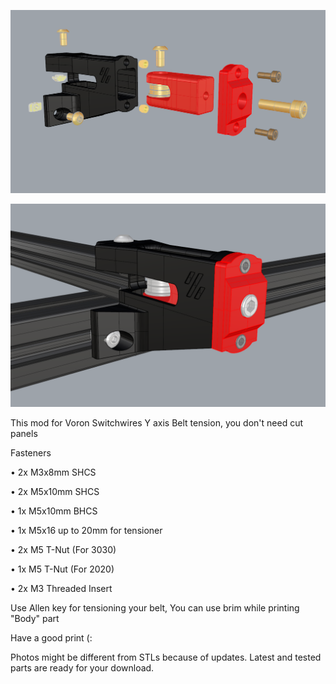 ![parts](Images/asembly.png)

![parts](Images/mod.png)

This mod for Voron Switchwires Y axis Belt tension, you don't need cut panels

Fasteners

• 2x M3x8mm SHCS

• 2x M5x10mm SHCS

• 1x M5x10mm BHCS

• 1x M5x16 up to 20mm for tensioner

• 2x M5 T-Nut (For 3030)

• 1x M5 T-Nut (For 2020)

• 2x M3 Threaded Insert

Use Allen key for tensioning your belt, You can use brim while printing "Body" part

Have a good print (:

Photos might be different from STLs because of updates. Latest and tested parts are ready for your download.
